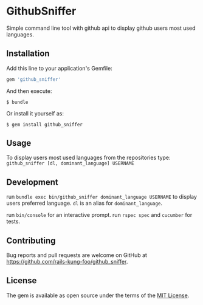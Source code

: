 # GithubSniffer

Simple command line tool with github api to display github users most used languages.

## Installation

Add this line to your application's Gemfile:

```ruby
gem 'github_sniffer'
```

And then execute:

    $ bundle

Or install it yourself as:

    $ gem install github_sniffer
## Usage
To display users most used languages from the repositories type:
`github_sniffer [dl, dominant_language] USERNAME`

## Development

run `bundle exec bin/github_sniffer dominant_language USERNAME` to display users preferred language.
`dl` is an alias for `dominant_language`.

run `bin/console` for an interactive prompt.
run `rspec spec` and `cucumber` for tests.

## Contributing

Bug reports and pull requests are welcome on GitHub at https://github.com/rails-kung-foo/github_sniffer.

## License

The gem is available as open source under the terms of the [MIT License](http://opensource.org/licenses/MIT).
